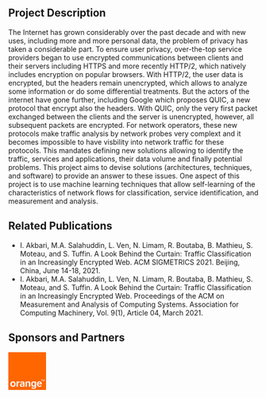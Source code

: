 ## Project Description

The Internet has grown considerably over the past decade and with new uses, including more and more personal data, the problem of privacy has taken a considerable part. To ensure user privacy, over-the-top service providers began to use encrypted communications between clients and their servers including HTTPS and more recently HTTP/2, which natively includes encryption on popular browsers. With HTTP/2, the user data is encrypted, but the headers remain unencrypted, which allows to analyze some information or do some differential treatments. But the actors of the internet have gone further, including Google which proposes QUIC, a new protocol that encrypt also the headers. With QUIC, only the very first packet exchanged between the clients and the server is unencrypted, however, all subsequent packets are encrypted. For network operators, these new protocols make traffic analysis by network probes very complext and it becomes impossible to have visbility into network traffic for these protocols. This mandates defining new solutions allowing to identify the traffic, services and applications, their data volume and finally potential problems. This project aims to devise solutions (architectures, techniques, and software) to provide an answer to these issues. One aspect of this project is to use machine learning techniques that allow self-learning of the characteristics of network flows for classification, service identification, and measurement and analysis.

## Related Publications
- I. Akbari, M.A. Salahuddin, L. Ven, N. Limam, R. Boutaba, B. Mathieu, S. Moteau, and S. Tuffin. A Look Behind the Curtain: Traffic Classification in an Increasingly Encrypted Web. ACM SIGMETRICS 2021. Beijing, China, June 14-18, 2021.
- I. Akbari, M.A. Salahuddin, L. Ven, N. Limam, R. Boutaba, B. Mathieu, S. Moteau, and S. Tuffin. A Look Behind the Curtain: Traffic Classification in an Increasingly Encrypted Web. Proceedings of the ACM on Measurement and Analysis of Computing Systems. Association for Computing Machinery, Vol. 9(1), Article 04, March 2021.

## Sponsors and Partners
<img src="assets/orange-logo.jpg" alt="Orange" width="15%"/>
